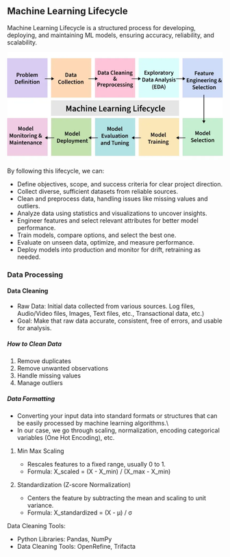 ## Machine Learning Lifecycle

Machine Learning Lifecycle is a structured process for developing, deploying, and maintaining ML models, ensuring accuracy, reliability, and scalability.

![alt text](image.png)

By following this lifecycle, we can:

- Define objectives, scope, and success criteria for clear project direction.
- Collect diverse, sufficient datasets from reliable sources.
- Clean and preprocess data, handling issues like missing values and outliers.
- Analyze data using statistics and visualizations to uncover insights.
- Engineer features and select relevant attributes for better model performance.
- Train models, compare options, and select the best one.
- Evaluate on unseen data, optimize, and measure performance.
- Deploy models into production and monitor for drift, retraining as needed.

### Data Processing

#### Data Cleaning
- Raw Data: Initial data collected from various sources. Log files, Audio/Video files, Images, Text files, etc., Transactional data, etc.)
- Goal: Make that raw data accurate, consistent, free of errors, and usable for analysis.


##### How to Clean Data
1. Remove duplicates
2. Remove unwanted observations
3. Handle missing values
4. Manage outliers

##### Data Formatting
- Converting your input data into standard formats or structures that can be easily processed by machine learning algorithms.\
- In our case, we go through scaling, normalization, encoding categorical variables (One Hot Encoding), etc.

1. Min Max Scaling
   - Rescales features to a fixed range, usually 0 to 1.
   - Formula: X_scaled = (X - X_min) / (X_max - X_min)

2. Standardization (Z-score Normalization)
   - Centers the feature by subtracting the mean and scaling to unit variance.
   - Formula: X_standardized = (X - μ) / σ

Data Cleaning Tools:
- Python Libraries: Pandas, NumPy
- Data Cleaning Tools: OpenRefine, Trifacta